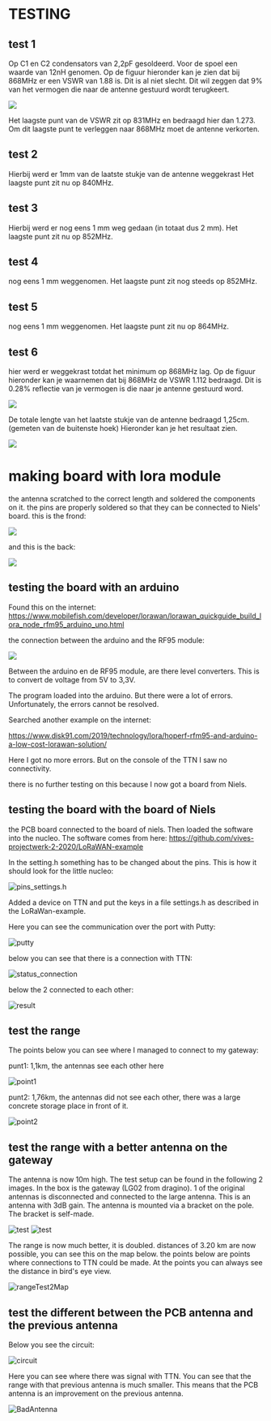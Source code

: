 # TESTING

## test 1
Op C1 en C2 condensators van 2,2pF gesoldeerd. Voor de spoel een waarde van 12nH genomen.
Op de figuur hieronder kan je zien dat bij 868MHz er een VSWR van 1.88 is. Dit is al niet slecht. Dit wil zeggen dat 9% van het vermogen die naar de antenne gestuurd wordt terugkeert.

![](./img/test1.png)

Het laagste punt van de VSWR zit op 831MHz en bedraagd hier dan 1.273.
Om dit laagste punt te verleggen naar 868MHz moet de antenne verkorten.

## test 2

Hierbij werd er 1mm van de laatste stukje van de antenne weggekrast
Het laagste punt zit nu op 840MHz.


## test 3
Hierbij werd er nog eens 1 mm weg gedaan (in totaat dus 2 mm).
Het laagste punt zit nu op 852MHz.

## test 4
nog eens 1 mm weggenomen. Het laagste punt zit nog steeds op 852MHz.

## test 5
nog eens 1 mm weggenomen. Het laagste punt zit nu op 864MHz.

## test 6
hier werd er weggekrast totdat het minimum op 868MHz lag. Op de figuur hieronder kan je waarnemen dat bij 868MHz de VSWR 1.112 bedraagd. Dit is 0.28% reflectie van je vermogen is die naar je antenne gestuurd word.

![](./img/test6.png)

De totale lengte van het laatste stukje van de antenne bedraagd 1,25cm. (gemeten van de buitenste hoek)
Hieronder kan je het resultaat zien.

![](./img/board_result.jpeg)

# making board with lora module

the antenna scratched to the correct length and soldered the components on it.
the pins are properly soldered so that they can be connected to Niels' board.
this is the frond:

![](./img/board_with_lora-module.jpeg)

and this is the back:

![](./img/board_with_lora-module_back.jpeg)

## testing the board with an arduino

Found this on the internet: https://www.mobilefish.com/developer/lorawan/lorawan_quickguide_build_lora_node_rfm95_arduino_uno.html

the connection between the arduino and the RF95 module:

![](./img/arduino.jpeg)

Between the arduino en de RF95 module, are there level converters. This is to convert de voltage from 5V to 3,3V.

The program loaded into the arduino. But there were a lot of errors. Unfortunately, the errors cannot be resolved.

Searched another example on the internet:

https://www.disk91.com/2019/technology/lora/hoperf-rfm95-and-arduino-a-low-cost-lorawan-solution/

Here I got no more errors. But on the console of the TTN I saw no connectivity.

there is no further testing on this because I now got a board from Niels.

## testing the board with the board of Niels

the PCB board connected to the board of niels. Then loaded the software into the nucleo. The software comes from here:
https://github.com/vives-projectwerk-2-2020/LoRaWAN-example

In the setting.h something has to be changed about the pins. This is how it should look for the little nucleo:

![pins_settings.h](./img/pins.png)

Added a device on TTN and put the keys in a file settings.h as described in the LoRaWan-example.

Here you can see the communication over the port with Putty:

![putty](./img/putty.png)

below you can see that there is a connection with TTN:

![status_connection](./img/connection.png)

below the 2 connected to each other:

![result](./img/board_result2.jpeg)

## test the range

The points below you can see where I managed to connect to my gateway:

punt1: 1,1km, the antennas see each other here

![point1](./img/punt1.png)

punt2: 1,76km, the antennas did not see each other, there was a large concrete storage place in front of it.

![point2](./img/punt2.png)

## test the range with a better antenna on the gateway

The antenna is now 10m high. The test setup can be found in the following 2 images.
In the box is the gateway (LG02 from dragino). 1 of the original antennas is disconnected and connected to the large antenna. This is an antenna with 3dB gain.
The antenna is mounted via a bracket on the pole. The bracket is self-made.

![test](./img/test_opstelling.jpg)
![test](./img/opstelling.jpeg)

The range is now much better, it is doubled. distances of 3.20 km are now possible, you can see this on the map below.
the points below are points where connections to TTN could be made. At the points you can always see the distance in bird's eye view.

![rangeTest2Map](./img/rangeTest2.png)

## test the different between the PCB antenna and the previous antenna

Below you see the circuit:

![circuit](./img/circuit.jpeg)

Here you can see where there was signal with TTN. You can see that the range with that previous antenna is much smaller.
This means that the PCB antenna is an improvement on the previous antenna.

![BadAntenna](./img/rangeTestBadAntenna.png)
